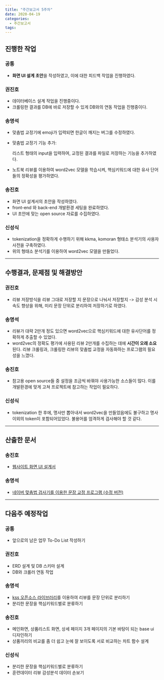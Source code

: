 ```yaml
---
title: "주간보고서 5주차"
date: 2020-04-19
categories:
  - 주간보고서
tags:
---
```


## 진행한 작업

### 공통
- **화면 UI 설계 초안**을 작성하였고, 이에 대한 피드백 작업을 진행하였다.

### 권진호

- 데이터베이스 설계 작업을 진행중이다.
- 크롤링한 결과를 DB에 바로 저장할 수 있게 DB와의 연동 작업을 진행중이다.

### 송명석

- 맞춤법 교정기에 emoji가 입력되면 한글이 깨지는 버그를 수정하였다.

- 맞춤법 교정기 기능 추가:

  리스트 형태의 input을 입력하여, 교정된 결과를 파일로 저장하는 기능을 추가하였다.

- 노트북 리뷰를 이용하여 word2vec 모델을 학습시켜, 핵심키워드에 대한 유사 단어들의 정확성을 평가하였다.

### 송진호

- 화면 UI 설계서의 초안을 작성하였다.
- front-end 와 back-end 개발환경 세팅을 완료하였다.
- UI 초안에 맞는 open source 자료를 수집하였다.

### 신성식

- tokenization을 정확하게 수행하기 위해 kkma, komoran 형태소 분석기의 사용자 사전을 구축하였다.
- 위의 형태소 분석기를 이용하여 word2vec 모델을 만들었다. 

-----

## 수행결과, 문제점 및 해결방안
### 권진호

- 리뷰 저장방식을 리뷰 그대로 저장할 지 문장으로 나눠서 저장할지
  -> 감성 분석 시 속도 향상을 위해, 미리 문장 단위로 분리하여 저장하기로 하였다.

### 송명석

- 리뷰가 대략 2만개 정도 있으면 word2vec으로 핵심키워드에 대한 유사단어를 정확하게 추출할 수 있었다.
- word2vec의 정확도 평가에 사용된 리뷰 2만개를 수집하는 데에 **시간이 오래 소요**된다. 리뷰 크롤링과, 크롤링한 리뷰의 맞춤법 교정을 자동화하는 프로그램의 필요성을 느꼈다.

### 송진호

- 참고용 open source들 중 설정을 조금씩 바꿔야 사용가능한 소스들이 많다. 이를 개발환경에 맞게 고쳐 프로젝트에 참고하는 작업이 필요하다.

### 신성식
- tokenization 한 후에, 명사만 뽑아내서 word2vec을 만들었음에도 불구하고 명사 이외의 token이 포함되어있었다. 불용어를 엄격하게 검사해야 할 것 같다.

-----

## 산출한 문서
### 송진호
- [웹사이트 화면 UI 설계서](https://drive.google.com/file/d/16tHiA9-hTGBocZeMewW6cPutt-nskOXL/view?usp=sharing)
### 송명석
- [네이버 맞춤법 검사기를 이용한 문장 교정 프로그램 (수정 버전)](https://github.com/ReviewSentimentAnalysisWebService/hanspell-naver)

-----

## 다음주 예정작업
### 공통

-  앞으로의 남은 업무 To-Do List 작성하기

### 권진호

- ERD 설계 및 DB 스키마 설계
- DB와 크롤러 연동 작업

### 송명석
- [kss 오픈소스 라이브러리](https://github.com/likejazz/korean-sentence-splitter)를 이용하여 리뷰를 문장 단위로 분리하기
- 분리한 문장을 핵심키워드별로 분류하기

### 송진호
- 메인화면, 상품리스트 화면, 상세 페이지 3개 페이지의 기본 바탕이 되는 base ui 디자인하기
- 상품끼리의 비교를 좀 더 쉽고 눈에 잘 보이도록 서로 비교하는 차트 함수 설계

### 신성식
- 분리한 문장을 핵심키워드별로 분류하기
- 훈련데이터 리뷰 감성분석 데이터 손보기